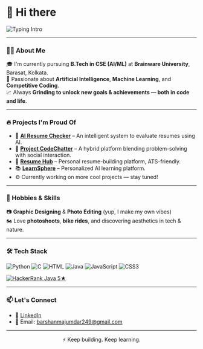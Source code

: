 <h1>👋 Hi there </h1>  

<p align="center">

![Typing Intro](https://readme-typing-svg.demolab.com?font=Fira+Code&size=25&pause=1500&color=FF0000&width=1000&lines=Hi,+I+am+Barshan,+a+Machine+Learning+Engineer+%26+Frontend+Dev.;Currently+pursuing+B.Tech+in+CSE+(AI/ML)+from+Brainware+University.;Keen+on+exploring+different+devs+%26+tricks.;Love+to+gather+knowledge+%26+do+something+interesting.;If+you're+also+keen+on+these,+scroll+down+to+reach+me+out.)

</p>



---

### 🧑‍🎓 About Me

🎓 I'm currently pursuing **B.Tech in CSE (AI/ML)** at **Brainware University**, Barasat, Kolkata.  
🧠 Passionate about **Artificial Intelligence**, **Machine Learning**, and **Competitive Coding**.  
📈 Always **Grinding to unlock new goals & achievements — both in code and life**.

---

### 🔥 Projects I'm Proud Of

- 💼 **[AI Resume Checker](https://github.com/Barshan-Majumdar/AI-Resume-Checker)** – An intelligent system to evaluate resumes using AI.  
- 💬 **[Project CodeChatter](https://github.com/Barshan-Majumdar/codechat-connect-compete)** – A hybrid platform blending problem-solving with social interaction.  
- 📄 **[Resume Hub](https://github.com/Barshan-Majumdar/ResumeHub.git)** – Personal resume-building platform, ATS-friendly.  
- 📚 **[LearnSphere](https://github.com/Barshan-Majumdar/LearnSphere.git)** – Personalized AI learning platform.  
- ⚙️ Currently working on more cool projects — stay tuned!

---

### 🎨 Hobbies & Skills

📷 **Graphic Designing** & **Photo Editing** (yup, I make my own vibes)  
🏍️ Love **photoshoots**, **bike rides**, and discovering aesthetics in tech & nature.

---

### 🛠️ Tech Stack

![Python](https://img.shields.io/badge/Python-3670A0?style=for-the-badge&logo=python&logoColor=fff)
![C](https://img.shields.io/badge/C-00599C?style=for-the-badge&logo=c&logoColor=white)
![HTML](https://img.shields.io/badge/HTML-E34F26?style=for-the-badge&logo=html5&logoColor=white)
![Java](https://img.shields.io/badge/Java-007396?style=for-the-badge&logo=java&logoColor=white)
![JavaScript](https://img.shields.io/badge/JavaScript-F7DF1E?style=for-the-badge&logo=javascript&logoColor=black)
![CSS3](https://img.shields.io/badge/CSS3-1572B6?style=for-the-badge&logo=css3&logoColor=white)


[![HackerRank Java 5★](https://img.shields.io/badge/HackerRank-Java-5-stars-brightgreen?style=for-the-badge&logo=hackerrank&logoColor=white)](https://www.hackerrank.com/your-profile)

---

### 📫 Let's Connect

- 🔗 [LinkedIn](https://linkedin.com/in/barshan-majumdar)  
- 📧 Email: barshanmajumdar249@gmail.com  

---

<p align="center">⚡ Keep building. Keep learning.</p>
